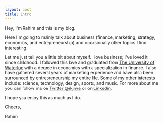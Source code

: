 ```yaml
---
layout: post
title: Intro
---
```


Hey, I'm Rahim and this is my blog.

Here I'm going to mainly talk about business (finance, marketing, strategy, economics, and entrepreneurship) and occasionally other topics I find interesting.

Let me just tell you a little bit about myself. I love business; I've loved it since childhood. I followed this love and graduated from [The University of Waterloo](http://uwaterloo.ca) with a degree in economics with a specialization in finance. I also have gathered several years of marketing experience and have also been surrounded by entrepreneurship my entire life. Some of my other interests include: science, technology, design, sports, and music. For more about me you can follow me on [Twitter @rkjiwa](http://twitter.com/rkjiwa) or on [Linkedin](ca.linkedin.com/in/rahimjiwa).

I hope you enjoy this as much as I do. 

Cheers,

Rahim
